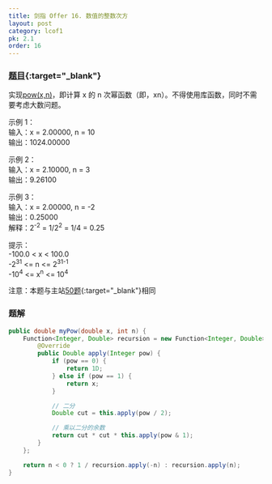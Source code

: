 ```yaml
---
title: 剑指 Offer 16. 数值的整数次方
layout: post
category: lcof1
pk: 2.1
order: 16
---
```


### [题目](https://leetcode-cn.com/problems/shu-zhi-de-zheng-shu-ci-fang-lcof/){:target="_blank"}

实现[pow(x,n)](https://www.cplusplus.com/reference/valarray/pow/)，即计算 x 的 n 次幂函数（即，xn）。不得使用库函数，同时不需要考虑大数问题。



示例 1：  
输入：x = 2.00000, n = 10  
输出：1024.00000

示例 2：  
输入：x = 2.10000, n = 3  
输出：9.26100

示例 3：  
输入：x = 2.00000, n = -2  
输出：0.25000  
解释：2<sup>-2</sup> = 1/2<sup>2</sup> = 1/4 = 0.25

提示：  
-100.0 < x < 100.0  
-2<sup>31</sup> <= n <= 2<sup>31-1</sup>  
-10<sup>4</sup> <= x<sup>n</sup> <= 10<sup>4</sup>

注意：本题与主站[50题](https://leetcode-cn.com/problems/powx-n/){:target="_blank"}相同

### 题解

```java
public double myPow(double x, int n) {
    Function<Integer, Double> recursion = new Function<Integer, Double>() {
        @Override
        public Double apply(Integer pow) {
            if (pow == 0) {
                return 1D;
            } else if (pow == 1) {
                return x;
            }

            // 二分
            Double cut = this.apply(pow / 2);

            // 乘以二分的余数
            return cut * cut * this.apply(pow & 1);
        }
    };

    return n < 0 ? 1 / recursion.apply(-n) : recursion.apply(n);
}
```